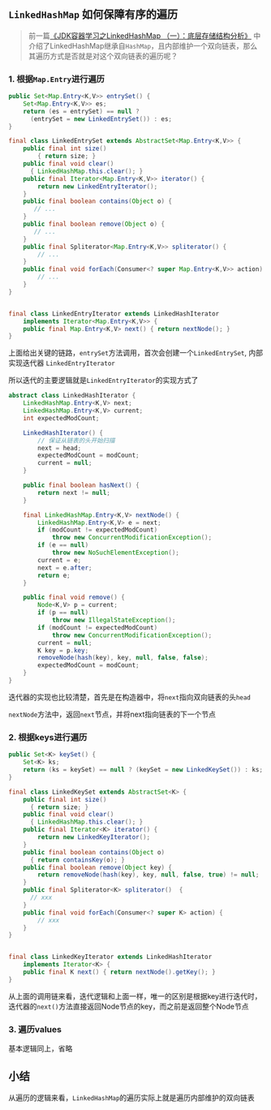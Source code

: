 ## `LinkedHashMap` 如何保障有序的遍历
> 前一篇[《JDK容器学习之LinkedHashMap （一）：底层存储结构分析》]() 中介绍了LinkedHashMap继承自`HashMap`，且内部维护一个双向链表，那么其遍历方式是否就是对这个双向链表的遍历呢？

### 1. 根据`Map.Entry`进行遍历

```java
public Set<Map.Entry<K,V>> entrySet() {
    Set<Map.Entry<K,V>> es;
    return (es = entrySet) == null ? 
      (entrySet = new LinkedEntrySet()) : es;
}

final class LinkedEntrySet extends AbstractSet<Map.Entry<K,V>> {
    public final int size() 
        { return size; }
    public final void clear() 
      { LinkedHashMap.this.clear(); }
    public final Iterator<Map.Entry<K,V>> iterator() {
        return new LinkedEntryIterator();
    }
    public final boolean contains(Object o) {
       // ...
    }
    public final boolean remove(Object o) {
       // ...
    }
    public final Spliterator<Map.Entry<K,V>> spliterator() {
        // ...
    }
    public final void forEach(Consumer<? super Map.Entry<K,V>> action) {
        // ...
    }
}


final class LinkedEntryIterator extends LinkedHashIterator
    implements Iterator<Map.Entry<K,V>> {
    public final Map.Entry<K,V> next() { return nextNode(); }
}
```

上面给出关键的链路，`entrySet`方法调用，首次会创建一个`LinkedEntrySet`, 内部实现迭代器 `LinkedEntryIterator`

所以迭代的主要逻辑就是`LinkedEntryIterator`的实现方式了


```java
abstract class LinkedHashIterator {
    LinkedHashMap.Entry<K,V> next;
    LinkedHashMap.Entry<K,V> current;
    int expectedModCount;

    LinkedHashIterator() {
        // 保证从链表的头开始扫描
        next = head;
        expectedModCount = modCount;
        current = null;
    }

    public final boolean hasNext() {
        return next != null;
    }

    final LinkedHashMap.Entry<K,V> nextNode() {
        LinkedHashMap.Entry<K,V> e = next;
        if (modCount != expectedModCount)
            throw new ConcurrentModificationException();
        if (e == null)
            throw new NoSuchElementException();
        current = e;
        next = e.after;
        return e;
    }

    public final void remove() {
        Node<K,V> p = current;
        if (p == null)
            throw new IllegalStateException();
        if (modCount != expectedModCount)
            throw new ConcurrentModificationException();
        current = null;
        K key = p.key;
        removeNode(hash(key), key, null, false, false);
        expectedModCount = modCount;
    }
}
```

迭代器的实现也比较清楚，首先是在构造器中，将`next`指向双向链表的头`head`

`nextNode`方法中，返回`next`节点，并将next指向链表的下一个节点

### 2. 根据keys进行遍历

```java
public Set<K> keySet() {
    Set<K> ks;
    return (ks = keySet) == null ? (keySet = new LinkedKeySet()) : ks;
}

final class LinkedKeySet extends AbstractSet<K> {
    public final int size()  
      { return size; }
    public final void clear()  
      { LinkedHashMap.this.clear(); }
    public final Iterator<K> iterator() {
        return new LinkedKeyIterator();
    }
    public final boolean contains(Object o)
      { return containsKey(o); }
    public final boolean remove(Object key) {
        return removeNode(hash(key), key, null, false, true) != null;
    }
    public final Spliterator<K> spliterator()  {
      // xxx
    }
    public final void forEach(Consumer<? super K> action) {
        // xxx
    }
}


final class LinkedKeyIterator extends LinkedHashIterator
    implements Iterator<K> {
    public final K next() { return nextNode().getKey(); }
}
```

从上面的调用链来看，迭代逻辑和上面一样，唯一的区别是根据key进行迭代时，迭代器的`next()`方法直接返回Node节点的key，而之前是返回整个Node节点


### 3. 遍历values

基本逻辑同上，省略

## 小结

从遍历的逻辑来看，`LinkedHashMap`的遍历实际上就是遍历内部维护的双向链表

# 